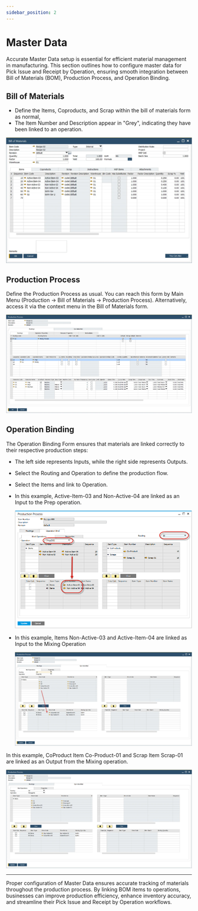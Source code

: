 ```yaml
---
sidebar_position: 2
---
```


# Master Data

Accurate Master Data setup is essential for efficient material management in manufacturing. This section outlines how to configure master data for Pick Issue and Receipt by Operation, ensuring smooth integration between Bill of Materials (BOM), Production Process, and Operation Binding.

## Bill of Materials

- Define the Items, Coproducts, and Scrap within the bill of materials form as normal,
- The Item Number and Description appear in "Grey", indicating they have been linked to an operation.

![Bill of Materials](./media/master-data/bill-of-materials-2.webp)

## Production Process

Define the Production Process as usual. You can reach this form by Main Menu (Production → Bill of Materials → Production Process). Alternatively, access it via the context menu in the Bill of Materials form.

![Production Process](./media/master-data/production-process-main.webp)

## Operation Binding

The Operation Binding Form ensures that materials are linked correctly to their respective production steps:

- The left side represents Inputs, while the right side represents Outputs.
- Select the Routing and Operation to define the production flow.
- Select the Items and link to Operation.
- In this example, Active-Item-03 and Non-Active-04 are linked as an Input to the Prep operation.

    ![Operation Bind](./media/master-data/operation-bind.png)

- In this example, Items Non-Active-03 and Active-Item-04 are linked as Input to the Mixing Operation

    ![Operation Bind](./media/master-data/operation-bind.webp)

In this example, CoProduct Item Co-Product-01 and Scrap Item Scrap-01 are linked as an Output from the Mixing operation.

![Operation Bind](./media/master-data/operation-bind-2.webp)

---
Proper configuration of Master Data ensures accurate tracking of materials throughout the production process. By linking BOM items to operations, businesses can improve production efficiency, enhance inventory accuracy, and streamline their Pick Issue and Receipt by Operation workflows.
